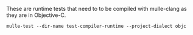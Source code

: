 These are runtime tests that need to to be compiled with mulle-clang
as they are in Objective-C.

```
mulle-test --dir-name test-compiler-runtime --project-dialect objc
```
